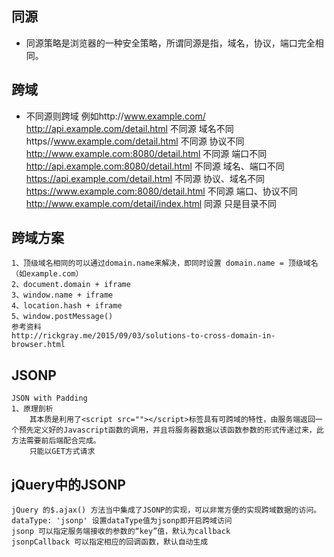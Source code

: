 ## 同源
- 同源策略是浏览器的一种安全策略，所谓同源是指，域名，协议，端口完全相同。
## 跨域
- 不同源则跨域
    例如http://www.example.com/
        http://api.example.com/detail.html	        不同源	域名不同
        https//www.example.com/detail.html	        不同源	协议不同
        http://www.example.com:8080/detail.html	    不同源	端口不同
        http://api.example.com:8080/detail.html	    不同源	域名、端口不同
        https://api.example.com/detail.html	        不同源	协议、域名不同
        https://www.example.com:8080/detail.html	不同源	端口、协议不同
        http://www.example.com/detail/index.html	同源	只是目录不同
## 跨域方案
    1、顶级域名相同的可以通过domain.name来解决，即同时设置 domain.name = 顶级域名（如example.com）
    2、document.domain + iframe
    3、window.name + iframe
    4、location.hash + iframe
    5、window.postMessage()
    参考资料
    http://rickgray.me/2015/09/03/solutions-to-cross-domain-in-browser.html
## JSONP
    JSON with Padding
    1、原理剖析
        其本质是利用了<script src=""></script>标签具有可跨域的特性，由服务端返回一个预先定义好的Javascript函数的调用，并且将服务器数据以该函数参数的形式传递过来，此方法需要前后端配合完成。
        只能以GET方式请求
## jQuery中的JSONP
    jQuery 的$.ajax() 方法当中集成了JSONP的实现，可以非常方便的实现跨域数据的访问。
    dataType: 'jsonp' 设置dataType值为jsonp即开启跨域访问
    jsonp 可以指定服务端接收的参数的“key”值，默认为callback
    jsonpCallback 可以指定相应的回调函数，默认自动生成
